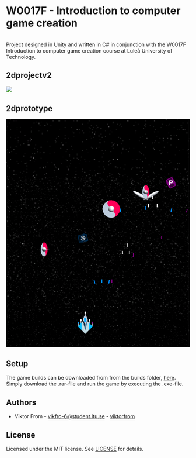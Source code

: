 # W0017F - Introduction to computer game creation
###### 
Project designed in Unity and written in C# in conjunction with the W0017F Introduction to computer game creation course at Luleå University of Technology. 

## 2dprojectv2
<img src="https://github.com/viktorfrom/2dprototype/blob/main/projectv2.PNG" width="700">

## 2dprototype
<img src="https://github.com/viktorfrom/2dprototype/blob/main/2dprototype.PNG" width="700">

## Setup

The game builds can be downloaded from from the builds folder, [here](https://github.com/viktorfrom/2dprototype/blob/main/builds/x86/ballgame.rar). Simply download the .rar-file and run the game by executing the .exe-file. 

## Authors
* Viktor From - vikfro-6@student.ltu.se - [viktorfrom](https://github.com/viktorfrom)

## License
Licensed under the MIT license. See [LICENSE](LICENSE) for details.
